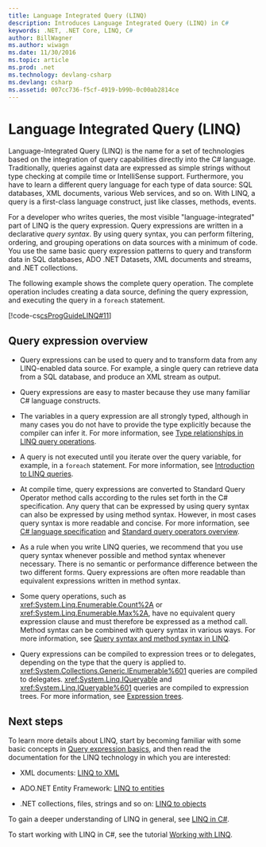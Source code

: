 ```yaml
---
title: Language Integrated Query (LINQ)
description: Introduces Language Integrated Query (LINQ) in C#
keywords: .NET, .NET Core, LINQ, C#
author: BillWagner
ms.author: wiwagn
ms.date: 11/30/2016
ms.topic: article
ms.prod: .net
ms.technology: devlang-csharp
ms.devlang: csharp
ms.assetid: 007cc736-f5cf-4919-b99b-0c00ab2814ce
---
```


# Language Integrated Query (LINQ)

Language-Integrated Query (LINQ) is the name for a set of technologies based on the integration of query capabilities directly into the C# language. Traditionally, queries against data are expressed as simple strings without type checking at compile time or IntelliSense support. Furthermore, you have to learn a different query language for each type of data source: SQL databases, XML documents, various Web services, and so on. With LINQ, a query is a first-class language construct, just like classes, methods, events.

For a developer who writes queries, the most visible "language-integrated" part of LINQ is the query expression. Query expressions are written in a declarative *query syntax*. By using query syntax, you can perform filtering, ordering, and grouping operations on data sources with a minimum of code. You use the same basic query expression patterns to query and transform data in SQL databases, ADO .NET Datasets, XML documents and streams, and .NET collections.

The following example shows the complete query operation. The complete operation includes creating a data source, defining the query expression, and executing the query in a `foreach` statement.

[!code-cs[csProgGuideLINQ#11](../../../samples/snippets/csharp/concepts/linq/index_1.cs)]

## Query expression overview

-   Query expressions can be used to query and to transform data from any LINQ-enabled data source. For example, a single query can retrieve data from a SQL database, and produce an XML stream as output.  
  
-   Query expressions are easy to master because they use many familiar C# language constructs.  
  
-   The variables in a query expression are all strongly typed, although in many cases you do not have to provide the type explicitly because the compiler can infer it. For more information, see [Type relationships in LINQ query operations](../programming-guide/concepts/linq/type-relationships-in-linq-query-operations.md).  
  
-   A query is not executed until you iterate over the query variable, for example, in a `foreach` statement. For more information, see [Introduction to LINQ queries](../programming-guide/concepts/linq/introduction-to-linq-queries.md).  
  
-   At compile time, query expressions are converted to Standard Query Operator method calls according to the rules set forth in the C# specification. Any query that can be expressed by using query syntax can also be expressed by using method syntax. However, in most cases query syntax is more readable and concise. For more information, see [C# language specification](../language-reference/language-specification/index.md) and [Standard query operators overview](../programming-guide/concepts/linq/standard-query-operators-overview.md).  
  
-   As a rule when you write LINQ queries, we recommend that you use query syntax whenever possible and method syntax whenever necessary. There is no semantic or performance difference between the two different forms. Query expressions are often more readable than equivalent expressions written in method syntax.  
  
-   Some query operations, such as <xref:System.Linq.Enumerable.Count%2A> or <xref:System.Linq.Enumerable.Max%2A>, have no equivalent query expression clause and must therefore be expressed as a method call. Method syntax can be combined with query syntax in various ways. For more information, see [Query syntax and method syntax in LINQ](../programming-guide/concepts/linq/query-syntax-and-method-syntax-in-linq.md).  
  
-   Query expressions can be compiled to expression trees or to delegates, depending on the type that the query is applied to. <xref:System.Collections.Generic.IEnumerable%601> queries are compiled to delegates. <xref:System.Linq.IQueryable> and <xref:System.Linq.IQueryable%601> queries are compiled to expression trees. For more information, see [Expression trees](../expression-trees.md).  

## Next steps

To learn more details about LINQ, start by becoming familiar with some basic concepts in [Query expression basics](query-expression-basics.md), and then read the documentation for the LINQ technology in which you are interested:   
-   XML documents: [LINQ to XML](../programming-guide/concepts/linq/linq-to-xml.md)  
  
-   ADO.NET Entity Framework: [LINQ to entities](../../framework/data/adonet/ef/language-reference/linq-to-entities.md)  
  
-   .NET collections, files, strings and so on: [LINQ to objects](../programming-guide/concepts/linq/linq-to-objects.md)

To gain a deeper understanding of LINQ in general, see [LINQ in C#](linq-in-csharp.md).

To start working with LINQ in C#, see the tutorial [Working with LINQ](../tutorials/working-with-linq.md).


